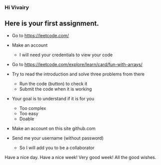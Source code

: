 ### Hi Vivairy

## Here is your first assignment.

- Go to https://leetcode.com/
- Make an account
  - I will need your credentials to view your code
- Go to https://leetcode.com/explore/learn/card/fun-with-arrays/
- Try to read the introduction and solve three problems from there
  - Run the code (button) to check it
  - Submit the code when it is working
- Your goal is to understand if it is for you
  - Too complex
  - Too easy
  - Doable

- Make an account on this site github.com
- Send me your username (without password)
  - So I will add you to be a collaborator

Have a nice day.
Have a nice week!
Very good week!
All the good wishes.
